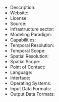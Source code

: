 <!-- Use a title with the following format

    Tool Name

-->

- Description:
- Website:
- License:
- Source:
- Infrastructure sector:
- Modeling Paradigm:
- Capabilities:
- Temporal Resolution:
- Temporal Scope:
- Spatial Resolution:
- Spatial Scope:
- Point of Contact:
- Language:
- Interface:
- Operating Systems:
- Input Data Formats:
- Output Data Formats:
